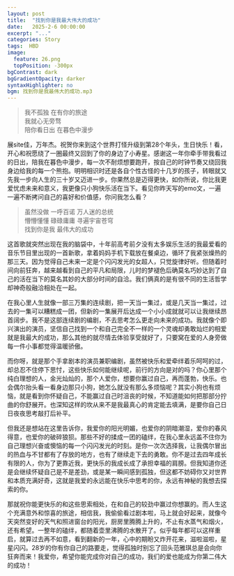 ```yaml
---
layout: post
title:  "找到你是我最大伟大的成功"
date:   2025-2-6 00:00:00
excerpt: "..."
categories: Story
tags:  HBD
image:
  feature: 26.png
  topPosition: -300px
bgContrast: dark
bgGradientOpacity: darker
syntaxHighlighter: no
bgm: 找到你是我最伟大的成功.mp3
---
```

> 我不孤独 在有你的旅途<br>
> 我就心无旁骛<br>
> 陪你看日出 在暮色中漫步

展site佳，万年杰。祝贺你来到这个世界打怪升级到第28个年头，生日快乐！看，开心和祝愿绕了一圈最终又回到了你的身边了小寿星。感谢这一年你牵手带我看过的日出，陪我在暮色中漫步，每一次不耐烦想要跑开，按自己的时钟节奏又绕回我身边给我的每一个熊抱。明明相识时还是各自个性古怪的十几岁的孩子，转眼就又先我一步向人生的三十岁又迈进一步。你果然总是迈得更快，如你所说，你比我更爱忧虑未来和意义，我更像只小狗快乐活在当下。看见你昨天写的emo文，一遍一遍不断拷问自己的喜好和价值感，你问我怎么看？

> 虽然没做 一呼百诺 万人迷的总统 <br>
> 懵懵懂懂 碌碌庸庸 寻遍宇宙苍穹 <br>
> 找到你是我 最伟大的成功

这首歌就突然出现在我的脑袋中，十年前高考前夕没有太多娱乐生活的我最爱看的音乐节目里出现的一首新歌，拿着妈妈手机下载放在餐桌边，循环了我紧张燥热的那三天。因为觉得自己未来一定是个闪闪发光的女超人，只觉旋律好听。但随着时间向前狂奔，越来越看到自己的平凡和局限，儿时的梦褪色后确莫名巧妙达到了自己的活在当下的莫名其妙的大部分时间的自洽。我们俩真的是有很不同的生活哲学却神奇般融洽相处在一起。

在我心里人生就像一部三万集的连续剧，把一天当一集过，或是几天当一集过，过去的一集可以糟糕成一团，但新的一集展开后达成一个小小成就就可以让我继续昂首阔步。我不是这部连续剧的编剧，不去思考怎么更走向未来的成功。我就像个即兴演出的演员，坚信自己找到一个和自己完全不一样的一个灵魂却勇敢灿烂的相爱就是我最大的成功，那么其他的就尽情去体验享受就好了，只要窝在爱的人身旁做每一件小事都觉得温暖骄傲。

而你呀，就是那个手拿剧本的演员兼职编剧，虽然被快乐和爱牵绊着乐呵呵的过，却总忍不住停下思忖，这些快乐如何能继续呢，前行的方向是对的吗？你心里那个纯白理想的人，金光灿灿的，那个人爱你，想要你赢过自己，再而蓬勃，快乐。也会偶尔抬头看一看身边那只小狗，她怎么就没有那么多烦恼呢？其实小狗也有烦恼，就是看到你怀疑自己，不能赢过自己时沮丧的时候，不知道能如何把那部分拧曲的你舒展开。也深知这样的坎从来不是我最真心的肯定能去填满，是要你自己日日夜夜思考敲打后补平。

但我还是想站在这里告诉你，我爱你的阳光明媚，也爱你的阴暗潮湿，爱你的春风得意，也爱你的破碎狼狈。那些不好的揉成一团的磕绊，在我心里永远盖不住你为自己理想兴奋或懊恼的每一个闪闪发光的时刻。是你一次次选择我，让我偶尔冒出的热血与不甘都有了存放的地方，也有了继续走下去的勇敢。你不是过去四年成长有限的人，你为了更靠近我，更快乐的我成长成了承担幸福的肩膀。但我知道你还是会继续怀疑自己是不是差劲，或是某一瞬间感到孤独，但这都不妨碍你又对世界和本质充满好奇，这就是我爱的永远能在快乐中思考的你，永远有神秘的我想去探索的你。

那就祝你能更快乐的和这些思索相处，在和自己的较劲中赢过你想赢的。而人生这个充满意外和惊喜的旅途，相信我，我偷偷看过剧本啦，马上就会好起来，就像今天突然变好的天气和照进窗台的阳光，厨房里腾腾上升的，不止有水蒸气和烟火，还有希望。一整年的磕绊，都随着壶里沸腾的水散开了。似乎每年都可以这样重启，就算过去再不如意，看到翻新的一年，心中的期盼又炸开花来，滋啦滋啦，星星闪闪。28岁的你有你自己的路要走，觉得孤独时别忘了回头范雅琪总是会向你狂奔而来！我爱你，希望你能完成你对自己的成功，我们的爱也能成为你第二伟大的成功！